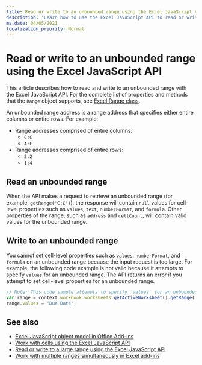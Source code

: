 ```yaml
---
title: Read or write to an unbounded range using the Excel JavaScript API
description: 'Learn how to use the Excel JavaScript API to read or write to an unbounded range.'
ms.date: 04/05/2021
localization_priority: Normal
---
```


# Read or write to an unbounded range using the Excel JavaScript API

This article describes how to read and write to an unbounded range with the Excel JavaScript API. For the complete list of properties and methods that the `Range` object supports, see [Excel.Range class](/javascript/api/excel/excel.range).

An unbounded range address is a range address that specifies either entire columns or entire rows. For example:

- Range addresses comprised of entire columns:<ul><li>`C:C`</li><li>`A:F`</li></ul>
- Range addresses comprised of entire rows:<ul><li>`2:2`</li><li>`1:4`</li></ul>

## Read an unbounded range

When the API makes a request to retrieve an unbounded range (for example, `getRange('C:C')`), the response will contain `null` values for cell-level properties such as `values`, `text`, `numberFormat`, and `formula`. Other properties of the range, such as `address` and `cellCount`, will contain valid values for the unbounded range.

## Write to an unbounded range

You cannot set cell-level properties such as `values`, `numberFormat`, and `formula` on an unbounded range because the input request is too large. For example, the following code example is not valid because it attempts to specify `values` for an unbounded range. The API returns an error if you attempt to set cell-level properties for an unbounded range.

```js
// Note: This code sample attempts to specify `values` for an unbounded range, which is not a valid request. The sample will return an error. 
var range = context.workbook.worksheets.getActiveWorksheet().getRange('A:B');
range.values = 'Due Date';
```

## See also

- [Excel JavaScript object model in Office Add-ins](excel-add-ins-core-concepts.md)
- [Work with cells using the Excel JavaScript API](excel-add-ins-cells.md)
- [Read or write to a large range using the Excel JavaScript API](excel-add-ins-ranges-large.md)
- [Work with multiple ranges simultaneously in Excel add-ins](excel-add-ins-multiple-ranges.md)
